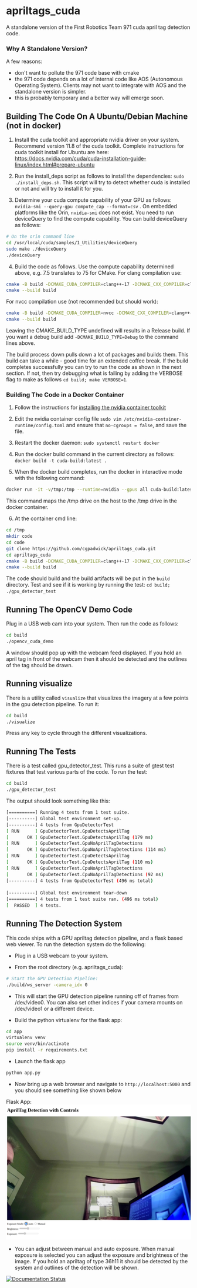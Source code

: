 # apriltags_cuda
A standalone version of the First Robotics Team 971 cuda april tag detection code.

### Why A Standalone Version?

A few reasons:
  * don't want to pollute the 971 code base with cmake
  * the 971 code depends on a lot of internal code like AOS (Autonomous Operating System).  Clients may not want to integrate with AOS and the standalone version is simpler.
  * this is probably temporary and a better way will emerge soon.

## Building The Code On A Ubuntu/Debian Machine (not in docker)

1. Install the cuda toolkit and appropriate nvidia driver on your system.  Recommend version 11.8 of the cuda toolkit.  Complete instructions for cuda toolkit install for Ubuntu are here: <https://docs.nvidia.com/cuda/cuda-installation-guide-linux/index.html#prepare-ubuntu>

2. Run the install_deps script as follows to install the dependencies: `sudo ./install_deps.sh`.  This script will try to detect whether cuda is installed or not and will try to install it for you. 

3. Determine your cuda compute capability of your GPU as follows: `nvidia-smi --query-gpu compute_cap --format=csv` .  On embedded platforms like the Orin, `nvidia-smi` does not exist.  You need to run deviceQuery to find the compute capability.  You can build deviceQuery as follows:

```bash
# On the orin command line
cd /usr/local/cuda/samples/1_Utilities/deviceQuery
sudo make ./deviceQuery
./deviceQuery
```

4. Build the code as follows.  Use the compute capability determined above, e.g. 7.5 translates to 75 for CMake. For clang compilation use:
```bash
cmake -B build -DCMAKE_CUDA_COMPILER=clang++-17 -DCMAKE_CXX_COMPILER=clang++-17 -DCMAKE_CUDA_ARCHITECTURES=75
cmake --build build
```

For nvcc compilation use (not recommended but should work):

```bash
cmake -B build -DCMAKE_CUDA_COMPILER=nvcc -DCMAKE_CXX_COMPILER=clang++-17 -DCMAKE_CUDA_ARCHITECTURES=75
cmake --build build
```

Leaving the CMAKE_BUILD_TYPE undefined will results in a Release build.  If you want a debug build add `-DCMAKE_BUILD_TYPE=Debug` to the command lines above.

The build process down pulls down a lot of packages and builds them.  This build can take a while - good time for an extended coffee break.  If the build completes successfully you can try to run the code as shown in the next section.  If not, then try debugging what is failing by adding the VERBOSE flag to make as follows `cd build; make VERBOSE=1`.

### Building The Code in a Docker Container

1. Follow the instructions for [installing the nvidia container toolkit](https://docs.nvidia.com/datacenter/cloud-native/container-toolkit/latest/install-guide.html)

2. Edit the nvidia container config file `sudo vim /etc/nvidia-container-runtime/config.toml` and ensure that `no-cgroups = false`, and save the file.

3. Restart the docker daemon: `sudo systemctl restart docker`

4. Run the docker build command in the current directory as follows: `docker build -t cuda-build:latest .`

5. When the docker build completes, run the docker in interactive mode with the following command: 
```bash
docker run -it -v/tmp:/tmp --runtime=nvidia --gpus all cuda-build:latest /bin/bash
```
This command maps the /tmp drive on the host to the /tmp drive in the docker container.

6. At the container cmd line:

```bash
cd /tmp
mkdir code
cd code
git clone https://github.com/cgpadwick/apriltags_cuda.git
cd apriltags_cuda
cmake -B build -DCMAKE_CUDA_COMPILER=clang++-17 -DCMAKE_CXX_COMPILER=clang++-17 -DCMAKE_CUDA_ARCHITECTURES=75
cmake --build build
```

The code should build and the build artifacts will be put in the `build` directory.  Test and see if it is working by running the test: `cd build; ./gpu_detector_test`

## Running The OpenCV Demo Code

Plug in a USB web cam into your system.  Then run the code as follows:

```bash
cd build
./opencv_cuda_demo
```

A window should pop up with the webcam feed displayed.  If you hold an april tag in front of the webcam then it should be detected and the outlines of the tag should be drawn.

## Running visualize

There is a utility called `visualize` that visualizes the imagery at a few points in the gpu detection pipeline.  To run it:

```bash
cd build
./visualize
```

Press any key to cycle through the different visualizations.

## Running The Tests

There is a test called gpu_detector_test.  This runs a suite of gtest test fixtures that test various parts of the code.  To run the test:

```bash
cd build
./gpu_detector_test
```

The output should look something like this:

```bash
[==========] Running 4 tests from 1 test suite.
[----------] Global test environment set-up.
[----------] 4 tests from GpuDetectorTest
[ RUN      ] GpuDetectorTest.GpuDetectsAprilTag
[       OK ] GpuDetectorTest.GpuDetectsAprilTag (179 ms)
[ RUN      ] GpuDetectorTest.GpuNoAprilTagDetections
[       OK ] GpuDetectorTest.GpuNoAprilTagDetections (114 ms)
[ RUN      ] GpuDetectorTest.CpuDetectsAprilTag
[       OK ] GpuDetectorTest.CpuDetectsAprilTag (110 ms)
[ RUN      ] GpuDetectorTest.CpuNoAprilTagDetections
[       OK ] GpuDetectorTest.CpuNoAprilTagDetections (92 ms)
[----------] 4 tests from GpuDetectorTest (496 ms total)

[----------] Global test environment tear-down
[==========] 4 tests from 1 test suite ran. (496 ms total)
[  PASSED  ] 4 tests.
```

## Running The Detection System

This code ships with a GPU apriltag detection pipeline, and a flask based web viewer.  To run the detection system do the following:

* Plug in a USB webcam to your system.

* From the root directory (e.g. apriltags_cuda):
```bash
# Start the GPU Detection Pipeline:
./build/ws_server -camera_idx 0
```

* This will start the GPU detection pipeline running off of frames from /dev/video0.  You can also set other indices if your camera mounts on /dev/video1 or a different device.

* Build the python virtualenv for the flask app:
```bash
cd app
virtualenv venv
source venv/bin/activate
pip install -r requirements.txt
```

* Launch the flask app
```bash
python app.py
```

* Now bring up a web browser and navigate to `http://localhost:5000` and you should see something like shown below

Flask App: ![Alt](/res/flaskapp.png "Flask App Screenshot")

* You can adjust between manual and auto exposure.  When manual exposure is selected you can adjust the exposure and brightness of the image.  If you hold an apriltag of type 36h11 it should be detected by the system and outlines of the detection will be shown.

[![Documentation Status](https://readthedocs.org/projects/team766-orin/badge/?version=latest)](https://team766-orin.readthedocs.io/en/latest/?badge=latest)
